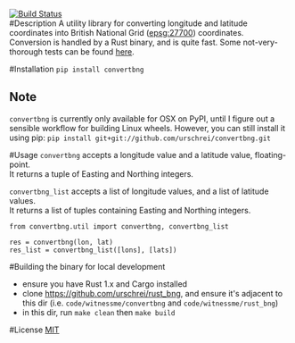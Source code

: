[![Build Status](https://travis-ci.org/urschrei/convertbng.png?branch=master)](https://travis-ci.org/urschrei/convertbng)  
#Description
A utility library for converting longitude and latitude coordinates into British National Grid ([epsg:27700](http://spatialreference.org/ref/epsg/osgb-1936-british-national-grid/)) coordinates.  
Conversion is handled by a Rust binary, and is quite fast. Some not-very-thorough tests can be found [here](https://github.com/urschrei/rust_bng/blob/master/rust_BNG.ipynb).

#Installation
`pip install convertbng`
## Note
`convertbng` is currently only available for OSX on PyPI, until I figure out a sensible workflow for building Linux wheels. However, you can still install it using pip: `pip install git+git://github.com/urschrei/convertbng.git`

#Usage
`convertbng` accepts a longitude value and a latitude value, floating-point.  
It returns a tuple of Easting and Northing integers.  

`convertbng_list` accepts a list of longitude values, and a list of latitude values.  
It returns a list of tuples containing Easting and Northing integers.


    from convertbng.util import convertbng, convertbng_list

    res = convertbng(lon, lat)
    res_list = convertbng_list([lons], [lats])

#Building the binary for local development
- ensure you have Rust 1.x and Cargo installed
- clone https://github.com/urschrei/rust_bng, and ensure it's adjacent to this dir (i.e. `code/witnessme/convertbng` and `code/witnessme/rust_bng`)
- in this dir, run `make clean` then `make build`

#License
[MIT](license.txt)
